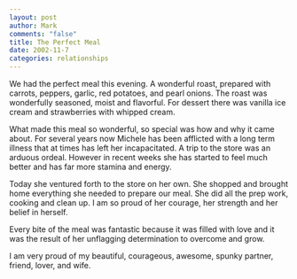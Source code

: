 ```yaml
--- 
layout: post
author: Mark
comments: "false"
title: The Perfect Meal
date: 2002-11-7
categories: relationships
---
```

We had the perfect meal this evening. A wonderful roast, prepared with carrots, peppers, garlic, red potatoes, and pearl onions. The roast was wonderfully seasoned, moist and flavorful.  For dessert there was vanilla ice cream and strawberries with whipped cream.

What made this meal so wonderful, so special was how and why it came about. For several years now Michele has been afflicted with a long term illness that at times has left her incapacitated. A trip to the store was an arduous ordeal. However in recent weeks she has started to feel much better and has far more stamina and energy.

Today she ventured forth to the store on her own. She shopped and brought home everything she needed to prepare our meal. She did all the prep work, cooking and clean up. I am so proud of her courage, her strength and her belief in herself.

Every bite of the meal was fantastic because it was filled with love and it was the result of her unflagging determination to overcome and grow.

I am very proud of my beautiful, courageous, awesome, spunky partner, friend, lover, and wife.

